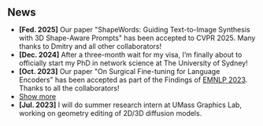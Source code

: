 <h1 id="news"></h1>

<h2 style="margin: 60px 0px 10px;">News</h2>

<ul>

<li><strong>[Fed. 2025]</strong> Our paper "ShapeWords: Guiding Text-to-Image Synthesis with 3D Shape-Aware Prompts" has been accepted to CVPR 2025. Many thanks to Dmitry and all other collaborators! </li>

<li><strong>[Dec. 2024]</strong> After a three-month wait for my visa, I’m finally about to officially start my PhD in network science at The University of Sydney! </li>

<li><strong>[Oct. 2023]</strong> Our paper "On Surgical Fine-tuning for Language Encoders" has been accepted as part of the Findings of <a href="https://2023.emnlp.org/">EMNLP 2023</a>. Thanks to all the collaborators!</li>

<li> <a href="javascript:toggle_vis('newsmore')">Show more</a> </li>

<li><strong>[Jul. 2023]</strong> I will do summer research intern at UMass Graphics Lab, working on geometry editing of 2D/3D diffusion models.</li>

<div id="newsmore" style="display:none">
<li><strong>[Jun. 2021]</strong> I'm proud to share that our paper "Multilayer Networks for Text Analysis With Multiple Data Types" was accepted by EPJ Data Science, a Q1 journal according to the <a href="https://www.scimagojr.com/journalsearch.php?q=21100397403&tip=sid&clean=0">SCImago Journal Rank</a>.</li>

<li><strong>[May 2020]</strong> I'm excited to begin my journey as a Software Development Engineer with Huawei in Hangzhou.</li>

  <li>
    <strong>[Oct. 2019]</strong> I am thrilled to have the opportunity to present my Honours thesis at the <a href="https://easychair.org/cfp/CCS2019">Conference on Complex Systems</a> held at Nanyang Technological University (NTU), Singapore. I would like to extend my heartfelt thanks to my supervisor, Eduardo, for his invaluable guidance and support throughout my research journey.
  </li>
</div>

</ul>
